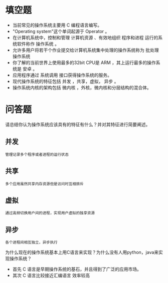 
# 填空题
+ 当前常见的操作系统主要用 C 编程语言编写。
+ "Operating system"这个单词起源于 Operator 。
+ 在计算机系统中，控制和管理 计算机资源 、有效地组织 程序和进程 运行的系统软件称作 操作系统 。
+ 允许多用户将若干个作业提交给计算机系统集中处理的操作系统称为 批处理 操作系统
+ 你了解的当前世界上使用最多的32bit CPU是  ARM  ，其上运行最多的操作系统是 安卓 。
+ 应用程序通过  系统调用  接口获得操作系统的服务。
+ 现代操作系统的特征包括  并发  ，共享，虚拟， 异步 。
+ 操作系统内核的架构包括  微内核  ，外核，微内核和分层结构的混合体。  

# 问答题
请总结你认为操作系统应该具有的特征有什么？并对其特征进行简要阐述。
## 并发 
    管理记录多个程序或者进程的运行状态
## 共享
    多个应用虽然共享内存资源但是访问时互相排斥
## 虚拟
    通过高频切换用户间的进程，实现用户虚拟的独享资源
## 异步
    各个进程间相互独立，异步执行

为什么现在的操作系统基本上用C语言来实现？为什么没有人用python，java来实现操作系统？
+ 首先 C 语言是早期操作系统的基石，并且得到了广泛的应用市场。
+ 其次 C 语言比较接近汇编语言 效率较高